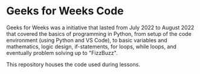 # Geeks for Weeks Code
Geeks for Weeks was a initiative that lasted from July 2022 to August 2022 that covered the basics of programming in Python, from setup of the code environment (using Python and VS Code), to basic variables and mathematics, logic design, if-statements, for loops, while loops, and eventually problem solving up to "FizzBuzz".

This repository houses the code used during lessons.
